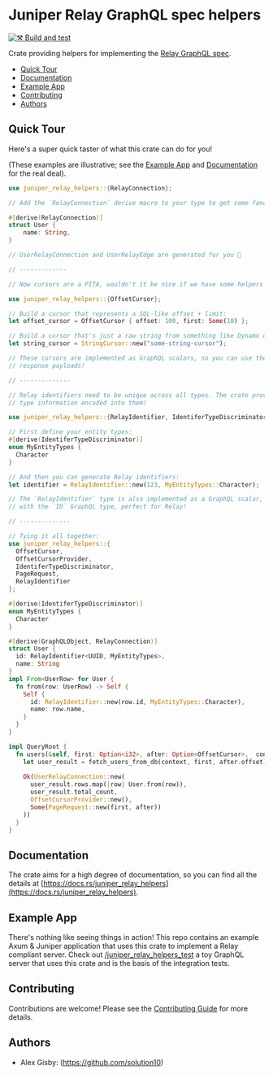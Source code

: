 # Juniper Relay GraphQL spec helpers

[![⚒️ Build and test](https://github.com/solution10/graphql-relay-helpers/actions/workflows/branch-test.yml/badge.svg)](https://github.com/solution10/graphql-relay-helpers/actions/workflows/branch-test.yml)

Crate providing helpers for implementing the [Relay GraphQL spec](https://relay.dev/docs/guides/graphql-server-specification/).

- [Quick Tour](#quick-tour)
- [Documentation](#documentation)
- [Example App](#example-app)
- [Contributing](#contributing)
- [Authors](#authors)

## Quick Tour

Here's a super quick taster of what this crate can do for you!

(These examples are illustrative; see the [Example App](#example-app) and [Documentation](https://docs.rs/juniper_relay_helpers) for the real deal).

```rust
use juniper_relay_helpers::{RelayConnection};

// Add the `RelayConnection` derive macro to your type to get some fancy additional structs:

#[derive(RelayConnection)]
struct User {
    name: String,
}

// UserRelayConnection and UserRelayEdge are generated for you 🎉

// -------------

// Now cursors are a PITA, wouldn't it be nice if we have some helpers for that?

use juniper_relay_helpers::{OffsetCursor};

// Build a cursor that represents a SQL-like offset + limit:
let offset_cursor = OffsetCursor { offset: 100, first: Some(10) };

// Build a cursor that's just a raw string from something like Dynamo or an external system:
let string_cursor = StringCursor::new("some-string-cursor");

// These cursors are implemented as GraphQL scalars, so you can use them in your query arguments, and use them in
// response payloads!

// --------------

// Relay identifiers need to be unique across all types. The crate provides a helper struct to generate these, with
// type information encoded into them!

use juniper_relay_helpers::{RelayIdentifier, IdentiferTypeDiscriminator};

// First define your entity types:
#[derive(IdentiferTypeDiscriminator)]
enum MyEntityTypes {
  Character
}

// And then you can generate Relay identifiers:
let identifier = RelayIdentifier::new(123, MyEntityTypes::Character);

// The `RelayIdentifier` type is also implemented as a GraphQL scalar, so you can use it in responses and it is output
// with the `ID` GraphQL type, perfect for Relay!

// --------------

// Tying it all together:
use juniper_relay_helpers::{
  OffsetCursor,
  OffsetCursorProvider,
  IdentiferTypeDiscriminator,
  PageRequest,
  RelayIdentifier
};

#[derive(IdentiferTypeDiscriminator)]
enum MyEntityTypes {
  Character
}

#[derive(GraphQLObject, RelayConnection)]
struct User {
  id: RelayIdentifier<UUID, MyEntityTypes>,
  name: String
}
impl From<UserRow> for User {
  fn from(row: UserRow) -> Self {
    Self {
      id: RelayIdentifier::new(row.id, MyEntityTypes::Character),
      name: row.name,
    }
  }
}

impl QueryRoot {
  fn users(&self, first: Option<i32>, after: Option<OffsetCursor>,  context: &Context) -> FieldResult<Connection<User>> {
    let user_result = fetch_users_from_db(context, first, after.offset);
    
    Ok(UserRelayConnection::new(
      user_result.rows.map(|row| User.from(row)),
      user_result.total_count,
      OffsetCursorProvider::new(),
      Some(PageRequest::new(first, after))
    ))
  }
}

```

## Documentation

The crate aims for a high degree of documentation, so you can find all the details at
[https://docs.rs/juniper_relay_helpers](https://docs.rs/juniper_relay_helpers).

## Example App

There's nothing like seeing things in action! This repo contains an example Axum & Juniper application that uses
this crate to implement a Relay compliant server. Check out [/juniper_relay_helpers_test](/juniper_relay_helpers_test)
a toy GraphQL server that uses this crate and is the basis of the integration tests.

## Contributing

Contributions are welcome! Please see the [Contributing Guide](CONTRIBUTING.md) for more details.

## Authors

- Alex Gisby: (https://github.com/solution10)
